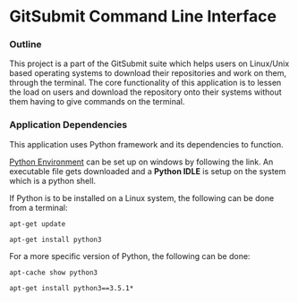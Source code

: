 # GitSubmit Command Line Interface #

### Outline ###

This project is a part of the GitSubmit suite which helps users on Linux/Unix based operating systems to download their repositories and work on them, through the terminal. The core functionality of this application is to lessen the load on users and download the repository onto their systems without them having to give commands on the terminal.

### Application Dependencies ###

This application uses Python framework and its dependencies to function.

[Python Environment](https://www.python.org/downloads/) can be set up on windows by following the link. An executable file gets downloaded and a **Python IDLE** is setup on the system which is a python shell.

If Python is to be installed on a Linux system, the following can be done from a terminal:

``` 
apt-get update

apt-get install python3
```

For a more specific version of Python, the following can be done:

```
apt-cache show python3

apt-get install python3==3.5.1*
```
